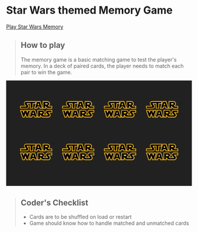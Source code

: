 # Star Wars themed Memory Game
[Play Star Wars Memory](https://charlenerigby.github.io/Memory-Game/)

> ## How to play
> The memory game is a basic matching game to test the player's memory. In a deck of paired cards, the player needs to match each pair to win the game.

![Star Wars Memory Game](https://github.com/CharleneRigby/Memory-Game/blob/master/assets/img/Star-Wars-Memory-Game.gif)

> ## Coder's Checklist
> - Cards are to be shuffled on load or restart
> - Game should know how to handle matched and unmatched cards
